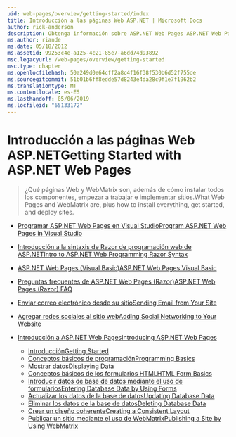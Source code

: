 ```yaml
---
uid: web-pages/overview/getting-started/index
title: Introducción a las páginas Web ASP.NET | Microsoft Docs
author: rick-anderson
description: Obtenga información sobre ASP.NET Web Pages ASP.NET Web Pages y la nueva sintaxis Razor proporcionan una manera rápida, cercana y ligera de combinar código de servidor con t HTML...
ms.author: riande
ms.date: 05/18/2012
ms.assetid: 99253c4e-a125-4c21-85e7-a6dd74d93892
msc.legacyurl: /web-pages/overview/getting-started
msc.type: chapter
ms.openlocfilehash: 50a249d0e64cff2a8c4f16f38f530b6d52f755de
ms.sourcegitcommit: 51b01b6ff8edde57d8243e4da28c9f1e7f1962b2
ms.translationtype: MT
ms.contentlocale: es-ES
ms.lasthandoff: 05/06/2019
ms.locfileid: "65133172"
---
```

# <a name="getting-started-with-aspnet-web-pages"></a><span data-ttu-id="8759b-103">Introducción a las páginas Web ASP.NET</span><span class="sxs-lookup"><span data-stu-id="8759b-103">Getting Started with ASP.NET Web Pages</span></span>

> <span data-ttu-id="8759b-104">¿Qué páginas Web y WebMatrix son, además de cómo instalar todos los componentes, empezar a trabajar e implementar sitios.</span><span class="sxs-lookup"><span data-stu-id="8759b-104">What Web Pages and WebMatrix are, plus how to install everything, get started, and deploy sites.</span></span>

- [<span data-ttu-id="8759b-105">Programar ASP.NET Web Pages en Visual Studio</span><span class="sxs-lookup"><span data-stu-id="8759b-105">Program ASP.NET Web Pages in Visual Studio</span></span>](program-asp-net-web-pages-in-visual-studio.md)
- [<span data-ttu-id="8759b-106">Introducción a la sintaxis de Razor de programación web de ASP.NET</span><span class="sxs-lookup"><span data-stu-id="8759b-106">Intro to ASP.NET Web Programming Razor Syntax</span></span>](introducing-razor-syntax-c.md)
- [<span data-ttu-id="8759b-107">ASP.NET Web Pages (Visual Basic)</span><span class="sxs-lookup"><span data-stu-id="8759b-107">ASP.NET Web Pages Visual Basic</span></span>](introducing-razor-syntax-vb.md)
- [<span data-ttu-id="8759b-108">Preguntas frecuentes de ASP.NET Web Pages (Razor)</span><span class="sxs-lookup"><span data-stu-id="8759b-108">ASP.NET Web Pages (Razor) FAQ</span></span>](aspnet-web-pages-razor-faq.md)
- [<span data-ttu-id="8759b-109">Enviar correo electrónico desde su sitio</span><span class="sxs-lookup"><span data-stu-id="8759b-109">Sending Email from Your Site</span></span>](11-adding-email-to-your-web-site.md)
- [<span data-ttu-id="8759b-110">Agregar redes sociales al sitio web</span><span class="sxs-lookup"><span data-stu-id="8759b-110">Adding Social Networking to Your Website</span></span>](13-adding-social-networking-to-your-web-site.md)
- [<span data-ttu-id="8759b-111">Introducción a ASP.NET Web Pages</span><span class="sxs-lookup"><span data-stu-id="8759b-111">Introducing ASP.NET Web Pages</span></span>](introducing-aspnet-web-pages-2/index.md)

    - [<span data-ttu-id="8759b-112">Introducción</span><span class="sxs-lookup"><span data-stu-id="8759b-112">Getting Started</span></span>](introducing-aspnet-web-pages-2/getting-started.md)
    - [<span data-ttu-id="8759b-113">Conceptos básicos de programación</span><span class="sxs-lookup"><span data-stu-id="8759b-113">Programming Basics</span></span>](introducing-aspnet-web-pages-2/intro-to-web-pages-programming.md)
    - [<span data-ttu-id="8759b-114">Mostrar datos</span><span class="sxs-lookup"><span data-stu-id="8759b-114">Displaying Data</span></span>](introducing-aspnet-web-pages-2/displaying-data.md)
    - [<span data-ttu-id="8759b-115">Conceptos básicos de los formularios HTML</span><span class="sxs-lookup"><span data-stu-id="8759b-115">HTML Form Basics</span></span>](introducing-aspnet-web-pages-2/form-basics.md)
    - [<span data-ttu-id="8759b-116">Introducir datos de base de datos mediante el uso de formularios</span><span class="sxs-lookup"><span data-stu-id="8759b-116">Entering Database Data by Using Forms</span></span>](introducing-aspnet-web-pages-2/entering-data.md)
    - [<span data-ttu-id="8759b-117">Actualizar los datos de la base de datos</span><span class="sxs-lookup"><span data-stu-id="8759b-117">Updating Database Data</span></span>](introducing-aspnet-web-pages-2/updating-data.md)
    - [<span data-ttu-id="8759b-118">Eliminar los datos de la base de datos</span><span class="sxs-lookup"><span data-stu-id="8759b-118">Deleting Database Data</span></span>](introducing-aspnet-web-pages-2/deleting-data.md)
    - [<span data-ttu-id="8759b-119">Crear un diseño coherente</span><span class="sxs-lookup"><span data-stu-id="8759b-119">Creating a Consistent Layout</span></span>](introducing-aspnet-web-pages-2/layouts.md)
    - [<span data-ttu-id="8759b-120">Publicar un sitio mediante el uso de WebMatrix</span><span class="sxs-lookup"><span data-stu-id="8759b-120">Publishing a Site by Using WebMatrix</span></span>](introducing-aspnet-web-pages-2/publishing.md)
